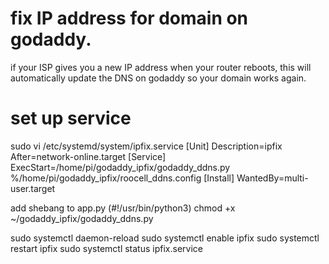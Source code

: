 # fix IP address for domain on godaddy.
if your ISP gives you a new IP address when your router reboots,
this will automatically update the DNS on godaddy so your domain works again.

# set up service
sudo vi /etc/systemd/system/ipfix.service
[Unit]
Description=ipfix
After=network-online.target
[Service]
ExecStart=/home/pi/godaddy_ipfix/godaddy_ddns.py %/home/pi/godaddy_ipfix/roocell_ddns.config
[Install]
WantedBy=multi-user.target

add shebang to app.py (#!/usr/bin/python3)
chmod +x ~/godaddy_ipfix/godaddy_ddns.py

sudo systemctl daemon-reload
sudo systemctl enable ipfix
sudo systemctl restart ipfix
sudo systemctl status ipfix.service
